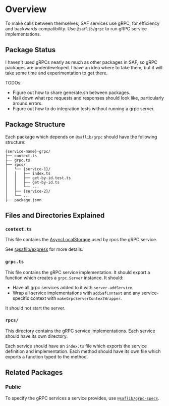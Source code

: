 # Overview

To make calls between themselves, SAF services use gRPC, for efficiency and backwards compatibility. Use `@saflib/grpc` to run gRPC service implementations.

## Package Status

I haven't used gRPCs nearly as much as other packages in SAF, so gRPC packages are underdeveloped. I have an idea where to take them, but it will take some time and experimentation to get there.

TODOs:

- Figure out how to share generate.sh between packages.
- Nail down what rpc requests and responses should look like, particularly around errors.
- Figure out how to do integration tests without running a grpc server.

## Package Structure

Each package which depends on `@saflib/grpc` should have the following structure:

```
{service-name}-grpc/
├── context.ts
├── grpc.ts
├── rpcs/
│   └── {service-1}/
│   │   ├── index.ts
│   │   ├── get-by-id.test.ts
│   │   ├── get-by-id.ts
│   │   └── ...
│   ├── {service-2}/
│   └── ...
├── package.json
```

## Files and Directories Explained

### `context.ts`

This file contains the [AsyncLocalStorage](https://nodejs.org/api/async_context.html#asynclocalstorageenterwithstore) used by rpcs the gRPC service.

See [@saflib/express](../../../express/docs/01-overview.md#contextts) for more details.

### `grpc.ts`

This file contains the gRPC service implementation. It should export a function which creates a `grpc.Server` instance. It should:

- Have all grpc services added to it with `server.addService`.
- Wrap all service implementations with `addSafContext` and any service-specific context with `makeGrpcServerContextWrapper`.

It should not start the server.

### `rpcs/`

This directory contains the gRPC service implementations. Each service should have its own directory.

Each service should have an `index.ts` file which exports the service definition and implementation. Each method should have its own file which exports a function typed to the method.

## Related Packages

### Public

To specify the gRPC services a service provides, use [`@saflib/grpc-specs`](../../grpc-specs/docs/overview.md).
